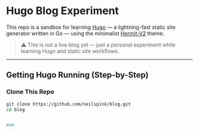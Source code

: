# Hugo Blog Experiment

This repo is a sandbox for learning [Hugo](https://gohugo.io/) — a lightning-fast static site generator written in Go — using the minimalist [Hermit-V2](https://github.com/1bl4z3r/hermit-V2) theme.

> ⚠️ This is not a live blog yet — just a personal experiment while learning Hugo and static site workflows.

---

## Getting Hugo Running (Step-by-Step)

### Clone This Repo
```bash
git clone https://github.com/neilspink/blog.git
cd blog


###
